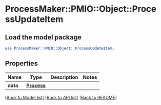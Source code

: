 # ProcessMaker::PMIO::Object::ProcessUpdateItem

## Load the model package
```perl
use ProcessMaker::PMIO::Object::ProcessUpdateItem;
```

## Properties
Name | Type | Description | Notes
------------ | ------------- | ------------- | -------------
**data** | [**Process**](Process.md) |  | 

[[Back to Model list]](../README.md#documentation-for-models) [[Back to API list]](../README.md#documentation-for-api-endpoints) [[Back to README]](../README.md)


